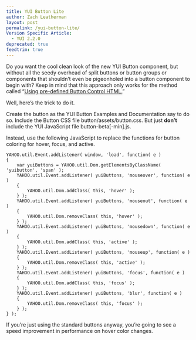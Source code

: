 ```yaml
---
title: YUI Button Lite
author: Zach Leatherman
layout: post
permalink: /yui-button-lite/
Version Specific Article:
  - YUI 2.2.0
deprecated: true
feedtrim: true
---
```


Do you want the cool clean look of the new YUI Button component, but without all the seedy overhead of split buttons or button groups or components that shouldn’t even be pigeonholed into a button component to begin with? Keep in mind that this approach only works for the method called “[Using pre-defined Button Control HTML.][1]”

 [1]: http://developer.yahoo.com/yui/button/#buildingfromtemplate

Well, here’s the trick to do it.

Create the button as the YUI Button Examples and Documentation say to do so. Include the Button CSS file button/assets/button.css. But just **don’t** include the YUI JavaScript file button-beta[-min].js.

Instead, use the following JavaScript to replace the functions for button coloring for hover, focus, and active.

    YAHOO.util.Event.addListener( window, 'load', function( e )
    {
        var yuiButtons = YAHOO.util.Dom.getElementsByClassName( 'yuibutton', 'span' );
        YAHOO.util.Event.addListener( yuiButtons, 'mouseover', function( e )
        {
            YAHOO.util.Dom.addClass( this, 'hover' );
        } );
        YAHOO.util.Event.addListener( yuiButtons, 'mouseout', function( e )
        {
            YAHOO.util.Dom.removeClass( this, 'hover' );
        } );
        YAHOO.util.Event.addListener( yuiButtons, 'mousedown', function( e )
        {
            YAHOO.util.Dom.addClass( this, 'active' );
        } );
        YAHOO.util.Event.addListener( yuiButtons, 'mouseup', function( e )
        {
            YAHOO.util.Dom.removeClass( this, 'active' );
        } );
        YAHOO.util.Event.addListener( yuiButtons, 'focus', function( e )
        {
            YAHOO.util.Dom.addClass( this, 'focus' );
        } );
        YAHOO.util.Event.addListener( yuiButtons, 'blur', function( e )
        {
            YAHOO.util.Dom.removeClass( this, 'focus' );
        } );
    } );

If you’re just using the standard buttons anyway, you’re going to see a speed improvement in performance on hover color changes.
